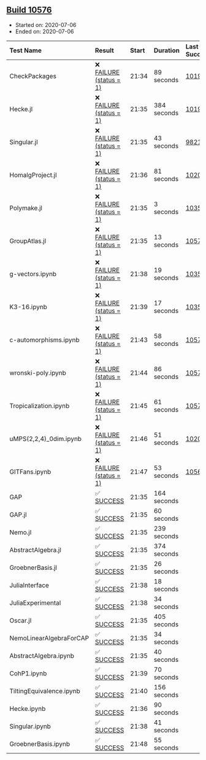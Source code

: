 ## [Build 10576](https://oscarci.mathematik.uni-kl.de/job/oscar/10576/)

* Started on: 2020-07-06
* Ended on: 2020-07-06

| Test Name    | Result | Start | Duration | Last Success | First Failure |
|:-------------|:-------|:------|:---------|:-------------|:--------------|
| CheckPackages | ❌ [FAILURE (status = 1)](https://oscarci.mathematik.uni-kl.de/job/oscar/10576/artifact/logs/build-10576/CheckPackages.log) | 21:34 | 89 seconds | [10197](https://oscarci.mathematik.uni-kl.de/job/oscar/10197/) | [10198](https://oscarci.mathematik.uni-kl.de/job/oscar/10198/) |
| Hecke.jl | ❌ [FAILURE (status = 1)](https://oscarci.mathematik.uni-kl.de/job/oscar/10576/artifact/logs/build-10576/Hecke.jl.log) | 21:35 | 384 seconds | [10197](https://oscarci.mathematik.uni-kl.de/job/oscar/10197/) | [10198](https://oscarci.mathematik.uni-kl.de/job/oscar/10198/) |
| Singular.jl | ❌ [FAILURE (status = 1)](https://oscarci.mathematik.uni-kl.de/job/oscar/10576/artifact/logs/build-10576/Singular.jl.log) | 21:35 | 43 seconds | [9821](https://oscarci.mathematik.uni-kl.de/job/oscar/9821/) | [9822](https://oscarci.mathematik.uni-kl.de/job/oscar/9822/) |
| HomalgProject.jl | ❌ [FAILURE (status = 1)](https://oscarci.mathematik.uni-kl.de/job/oscar/10576/artifact/logs/build-10576/HomalgProject.jl.log) | 21:36 | 81 seconds | [10209](https://oscarci.mathematik.uni-kl.de/job/oscar/10209/) | [10210](https://oscarci.mathematik.uni-kl.de/job/oscar/10210/) |
| Polymake.jl | ❌ [FAILURE (status = 1)](https://oscarci.mathematik.uni-kl.de/job/oscar/10576/artifact/logs/build-10576/Polymake.jl.log) | 21:35 | 3 seconds | [10356](https://oscarci.mathematik.uni-kl.de/job/oscar/10356/) | [10357](https://oscarci.mathematik.uni-kl.de/job/oscar/10357/) |
| GroupAtlas.jl | ❌ [FAILURE (status = 1)](https://oscarci.mathematik.uni-kl.de/job/oscar/10576/artifact/logs/build-10576/GroupAtlas.jl.log) | 21:35 | 13 seconds | [10575](https://oscarci.mathematik.uni-kl.de/job/oscar/10575/) | [10576](https://oscarci.mathematik.uni-kl.de/job/oscar/10576/) |
| g-vectors.ipynb | ❌ [FAILURE (status = 1)](https://oscarci.mathematik.uni-kl.de/job/oscar/10576/artifact/logs/build-10576/g-vectors.ipynb.log) | 21:38 | 19 seconds | [10356](https://oscarci.mathematik.uni-kl.de/job/oscar/10356/) | [10357](https://oscarci.mathematik.uni-kl.de/job/oscar/10357/) |
| K3-16.ipynb | ❌ [FAILURE (status = 1)](https://oscarci.mathematik.uni-kl.de/job/oscar/10576/artifact/logs/build-10576/K3-16.ipynb.log) | 21:39 | 17 seconds | [10356](https://oscarci.mathematik.uni-kl.de/job/oscar/10356/) | [10357](https://oscarci.mathematik.uni-kl.de/job/oscar/10357/) |
| c-automorphisms.ipynb | ❌ [FAILURE (status = 1)](https://oscarci.mathematik.uni-kl.de/job/oscar/10576/artifact/logs/build-10576/c-automorphisms.ipynb.log) | 21:43 | 58 seconds | [10572](https://oscarci.mathematik.uni-kl.de/job/oscar/10572/) | [10573](https://oscarci.mathematik.uni-kl.de/job/oscar/10573/) |
| wronski-poly.ipynb | ❌ [FAILURE (status = 1)](https://oscarci.mathematik.uni-kl.de/job/oscar/10576/artifact/logs/build-10576/wronski-poly.ipynb.log) | 21:44 | 86 seconds | [10572](https://oscarci.mathematik.uni-kl.de/job/oscar/10572/) | [10573](https://oscarci.mathematik.uni-kl.de/job/oscar/10573/) |
| Tropicalization.ipynb | ❌ [FAILURE (status = 1)](https://oscarci.mathematik.uni-kl.de/job/oscar/10576/artifact/logs/build-10576/Tropicalization.ipynb.log) | 21:45 | 61 seconds | [10573](https://oscarci.mathematik.uni-kl.de/job/oscar/10573/) | [10574](https://oscarci.mathematik.uni-kl.de/job/oscar/10574/) |
| uMPS(2,2,4)_0dim.ipynb | ❌ [FAILURE (status = 1)](https://oscarci.mathematik.uni-kl.de/job/oscar/10576/artifact/logs/build-10576/uMPS-2-2-4-_0dim.ipynb.log) | 21:46 | 51 seconds | [10209](https://oscarci.mathematik.uni-kl.de/job/oscar/10209/) | [10210](https://oscarci.mathematik.uni-kl.de/job/oscar/10210/) |
| GITFans.ipynb | ❌ [FAILURE (status = 1)](https://oscarci.mathematik.uni-kl.de/job/oscar/10576/artifact/logs/build-10576/GITFans.ipynb.log) | 21:47 | 53 seconds | [10566](https://oscarci.mathematik.uni-kl.de/job/oscar/10566/) | [10567](https://oscarci.mathematik.uni-kl.de/job/oscar/10567/) |
| GAP | ✅ [SUCCESS](https://oscarci.mathematik.uni-kl.de/job/oscar/10576/artifact/logs/build-10576/GAP.log) | 21:35 | 164 seconds |  |  |
| GAP.jl | ✅ [SUCCESS](https://oscarci.mathematik.uni-kl.de/job/oscar/10576/artifact/logs/build-10576/GAP.jl.log) | 21:35 | 60 seconds |  |  |
| Nemo.jl | ✅ [SUCCESS](https://oscarci.mathematik.uni-kl.de/job/oscar/10576/artifact/logs/build-10576/Nemo.jl.log) | 21:35 | 239 seconds |  |  |
| AbstractAlgebra.jl | ✅ [SUCCESS](https://oscarci.mathematik.uni-kl.de/job/oscar/10576/artifact/logs/build-10576/AbstractAlgebra.jl.log) | 21:35 | 374 seconds |  |  |
| GroebnerBasis.jl | ✅ [SUCCESS](https://oscarci.mathematik.uni-kl.de/job/oscar/10576/artifact/logs/build-10576/GroebnerBasis.jl.log) | 21:35 | 26 seconds |  |  |
| JuliaInterface | ✅ [SUCCESS](https://oscarci.mathematik.uni-kl.de/job/oscar/10576/artifact/logs/build-10576/JuliaInterface.log) | 21:38 | 18 seconds |  |  |
| JuliaExperimental | ✅ [SUCCESS](https://oscarci.mathematik.uni-kl.de/job/oscar/10576/artifact/logs/build-10576/JuliaExperimental.log) | 21:38 | 34 seconds |  |  |
| Oscar.jl | ✅ [SUCCESS](https://oscarci.mathematik.uni-kl.de/job/oscar/10576/artifact/logs/build-10576/Oscar.jl.log) | 21:35 | 405 seconds |  |  |
| NemoLinearAlgebraForCAP | ✅ [SUCCESS](https://oscarci.mathematik.uni-kl.de/job/oscar/10576/artifact/logs/build-10576/NemoLinearAlgebraForCAP.log) | 21:35 | 34 seconds |  |  |
| AbstractAlgebra.ipynb | ✅ [SUCCESS](https://oscarci.mathematik.uni-kl.de/job/oscar/10576/artifact/logs/build-10576/AbstractAlgebra.ipynb.log) | 21:35 | 40 seconds |  |  |
| CohP1.ipynb | ✅ [SUCCESS](https://oscarci.mathematik.uni-kl.de/job/oscar/10576/artifact/logs/build-10576/CohP1.ipynb.log) | 21:39 | 70 seconds |  |  |
| TiltingEquivalence.ipynb | ✅ [SUCCESS](https://oscarci.mathematik.uni-kl.de/job/oscar/10576/artifact/logs/build-10576/TiltingEquivalence.ipynb.log) | 21:40 | 156 seconds |  |  |
| Hecke.ipynb | ✅ [SUCCESS](https://oscarci.mathematik.uni-kl.de/job/oscar/10576/artifact/logs/build-10576/Hecke.ipynb.log) | 21:36 | 90 seconds |  |  |
| Singular.ipynb | ✅ [SUCCESS](https://oscarci.mathematik.uni-kl.de/job/oscar/10576/artifact/logs/build-10576/Singular.ipynb.log) | 21:38 | 41 seconds |  |  |
| GroebnerBasis.ipynb | ✅ [SUCCESS](https://oscarci.mathematik.uni-kl.de/job/oscar/10576/artifact/logs/build-10576/GroebnerBasis.ipynb.log) | 21:48 | 55 seconds |  |  |
